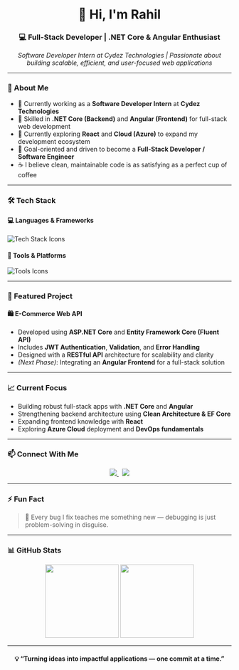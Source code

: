 <!-- Greeting Section -->
<h1 align="center">👋 Hi, I'm Rahil</h1>
<h3 align="center">💻 Full-Stack Developer | .NET Core & Angular Enthusiast</h3>

<p align="center">
  <i>Software Developer Intern at Cydez Technologies | Passionate about building scalable, efficient, and user-focused web applications</i>
</p>

---

### 🧠 About Me
- 💼 Currently working as a **Software Developer Intern** at **Cydez Technologies**  
- 🧩 Skilled in **.NET Core (Backend)** and **Angular (Frontend)** for full-stack web development  
- 🌱 Currently exploring **React** and **Cloud (Azure)** to expand my development ecosystem  
- 🎯 Goal-oriented and driven to become a **Full-Stack Developer / Software Engineer**  
- ☕ I believe clean, maintainable code is as satisfying as a perfect cup of coffee  

---

### 🛠️ Tech Stack

#### 💻 Languages & Frameworks
<p align="left">
  <img src="https://skillicons.dev/icons?i=dotnet,cs,angular,typescript,javascript,html,css,bootstrap" alt="Tech Stack Icons" />
</p>

#### 🧰 Tools & Platforms
<p align="left">
  <img src="https://skillicons.dev/icons?i=visualstudio,vscode,git,github,postman,mysql" alt="Tools Icons" />
</p>

---

### 🚀 Featured Project

#### 🛍️ **E-Commerce Web API**
- Developed using **ASP.NET Core** and **Entity Framework Core (Fluent API)**  
- Includes **JWT Authentication**, **Validation**, and **Error Handling**  
- Designed with a **RESTful API** architecture for scalability and clarity  
- *(Next Phase)*: Integrating an **Angular Frontend** for a full-stack solution  

---

### 📈 Current Focus
- Building robust full-stack apps with **.NET Core** and **Angular**  
- Strengthening backend architecture using **Clean Architecture & EF Core**  
- Expanding frontend knowledge with **React**  
- Exploring **Azure Cloud** deployment and **DevOps fundamentals**  

---

### 📫 Connect With Me
<p align="center">
  <a href="mailto:muhammedrahil471@gmail.com">
    <img src="https://img.shields.io/badge/Gmail-D14836?style=for-the-badge&logo=gmail&logoColor=white"/>
  </a>
  &nbsp;
  <a href="https://www.linkedin.com/in/muhammedrahil/">
    <img src="https://img.shields.io/badge/LinkedIn-0A66C2?style=for-the-badge&logo=linkedin&logoColor=white"/>
  </a>
</p>

---

### ⚡ Fun Fact
> 🧩 Every bug I fix teaches me something new — debugging is just problem-solving in disguise.

---

### 📊 GitHub Stats
<p align="center">
  <img height="165em" src="https://github-readme-stats.vercel.app/api?username=muhammedrahil&show_icons=true&theme=transparent&hide_border=false&count_private=true" />
  <img height="165em" src="https://github-readme-stats.vercel.app/api/top-langs/?username=muhammedrahil&layout=compact&theme=transparent&hide_border=false" />
</p>

---

<h4 align="center">💡 “Turning ideas into impactful applications — one commit at a time.”</h4>
